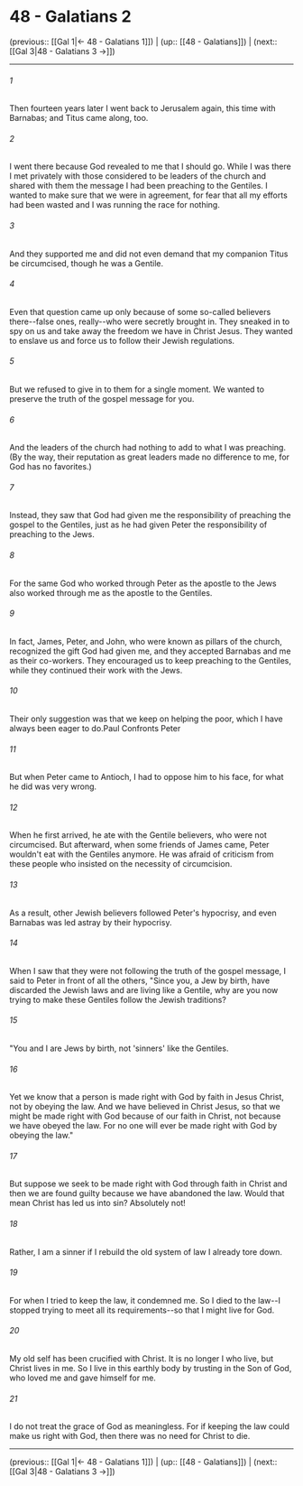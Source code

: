 # 48 - Galatians 2

(previous:: [[Gal 1|← 48 - Galatians 1]]) | (up:: [[48 - Galatians]]) | (next:: [[Gal 3|48 - Galatians 3 →]])

***


###### 1 
Then fourteen years later I went back to Jerusalem again, this time with Barnabas; and Titus came along, too. 

###### 2 
I went there because God revealed to me that I should go. While I was there I met privately with those considered to be leaders of the church and shared with them the message I had been preaching to the Gentiles. I wanted to make sure that we were in agreement, for fear that all my efforts had been wasted and I was running the race for nothing. 

###### 3 
And they supported me and did not even demand that my companion Titus be circumcised, though he was a Gentile. 

###### 4 
Even that question came up only because of some so-called believers there--false ones, really--who were secretly brought in. They sneaked in to spy on us and take away the freedom we have in Christ Jesus. They wanted to enslave us and force us to follow their Jewish regulations. 

###### 5 
But we refused to give in to them for a single moment. We wanted to preserve the truth of the gospel message for you. 

###### 6 
And the leaders of the church had nothing to add to what I was preaching. (By the way, their reputation as great leaders made no difference to me, for God has no favorites.) 

###### 7 
Instead, they saw that God had given me the responsibility of preaching the gospel to the Gentiles, just as he had given Peter the responsibility of preaching to the Jews. 

###### 8 
For the same God who worked through Peter as the apostle to the Jews also worked through me as the apostle to the Gentiles. 

###### 9 
In fact, James, Peter, and John, who were known as pillars of the church, recognized the gift God had given me, and they accepted Barnabas and me as their co-workers. They encouraged us to keep preaching to the Gentiles, while they continued their work with the Jews. 

###### 10 
Their only suggestion was that we keep on helping the poor, which I have always been eager to do.Paul Confronts Peter 

###### 11 
But when Peter came to Antioch, I had to oppose him to his face, for what he did was very wrong. 

###### 12 
When he first arrived, he ate with the Gentile believers, who were not circumcised. But afterward, when some friends of James came, Peter wouldn't eat with the Gentiles anymore. He was afraid of criticism from these people who insisted on the necessity of circumcision. 

###### 13 
As a result, other Jewish believers followed Peter's hypocrisy, and even Barnabas was led astray by their hypocrisy. 

###### 14 
When I saw that they were not following the truth of the gospel message, I said to Peter in front of all the others, "Since you, a Jew by birth, have discarded the Jewish laws and are living like a Gentile, why are you now trying to make these Gentiles follow the Jewish traditions? 

###### 15 
"You and I are Jews by birth, not 'sinners' like the Gentiles. 

###### 16 
Yet we know that a person is made right with God by faith in Jesus Christ, not by obeying the law. And we have believed in Christ Jesus, so that we might be made right with God because of our faith in Christ, not because we have obeyed the law. For no one will ever be made right with God by obeying the law." 

###### 17 
But suppose we seek to be made right with God through faith in Christ and then we are found guilty because we have abandoned the law. Would that mean Christ has led us into sin? Absolutely not! 

###### 18 
Rather, I am a sinner if I rebuild the old system of law I already tore down. 

###### 19 
For when I tried to keep the law, it condemned me. So I died to the law--I stopped trying to meet all its requirements--so that I might live for God. 

###### 20 
My old self has been crucified with Christ. It is no longer I who live, but Christ lives in me. So I live in this earthly body by trusting in the Son of God, who loved me and gave himself for me. 

###### 21 
I do not treat the grace of God as meaningless. For if keeping the law could make us right with God, then there was no need for Christ to die.

***

(previous:: [[Gal 1|← 48 - Galatians 1]]) | (up:: [[48 - Galatians]]) | (next:: [[Gal 3|48 - Galatians 3 →]])
